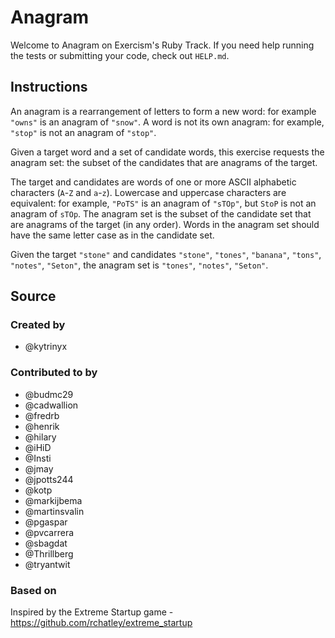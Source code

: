 # Anagram

Welcome to Anagram on Exercism's Ruby Track.
If you need help running the tests or submitting your code, check out `HELP.md`.

## Instructions

An anagram is a rearrangement of letters to form a new word: for example `"owns"` is an anagram of `"snow"`.
A word is not its own anagram: for example, `"stop"` is not an anagram of `"stop"`.

Given a target word and a set of candidate words, this exercise requests the anagram set: the subset of the candidates that are anagrams of the target.

The target and candidates are words of one or more ASCII alphabetic characters (`A`-`Z` and `a`-`z`).
Lowercase and uppercase characters are equivalent: for example, `"PoTS"` is an anagram of `"sTOp"`, but `StoP` is not an anagram of `sTOp`.
The anagram set is the subset of the candidate set that are anagrams of the target (in any order).
Words in the anagram set should have the same letter case as in the candidate set.

Given the target `"stone"` and candidates `"stone"`, `"tones"`, `"banana"`, `"tons"`, `"notes"`, `"Seton"`, the anagram set is `"tones"`, `"notes"`, `"Seton"`.

## Source

### Created by

- @kytrinyx

### Contributed to by

- @budmc29
- @cadwallion
- @fredrb
- @henrik
- @hilary
- @iHiD
- @Insti
- @jmay
- @jpotts244
- @kotp
- @markijbema
- @martinsvalin
- @pgaspar
- @pvcarrera
- @sbagdat
- @Thrillberg
- @tryantwit

### Based on

Inspired by the Extreme Startup game - https://github.com/rchatley/extreme_startup

